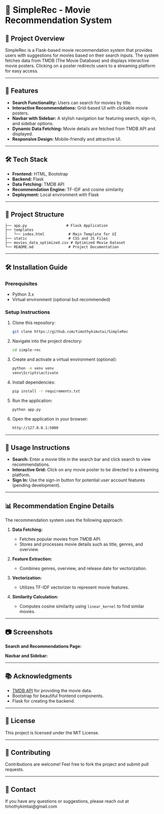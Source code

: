 # **🎥 SimpleRec - Movie Recommendation System**

## 📖 Project Overview

SimpleRec is a Flask-based movie recommendation system that provides users with suggestions for movies based on their search inputs. The system fetches data from TMDB (The Movie Database) and displays interactive movie posters. Clicking on a poster redirects users to a streaming platform for easy access.

---

## 🚀 Features

- **Search Functionality:** Users can search for movies by title.
- **Interactive Recommendations:** Grid-based UI with clickable movie posters.
- **Navbar with Sidebar:** A stylish navigation bar featuring search, sign-in, and sidebar options.
- **Dynamic Data Fetching:** Movie details are fetched from TMDB API and displayed.
- **Responsive Design:** Mobile-friendly and attractive UI.

---

## 🛠️ Tech Stack

- **Frontend:** HTML, Bootstrap
- **Backend:** Flask
- **Data Fetching:** TMDB API
- **Recommendation Engine:** TF-IDF and cosine similarity
- **Deployment:** Local environment with Flask

---

## 🧩 Project Structure

```
├── app.py                  # Flask Application
├── templates
│   └── index.html           # Main Template for UI
├── static                   # CSS and JS Files
├── movies_data_optimized.csv # Optimized Movie Dataset
└── README.md                # Project Documentation
```

---

## 🛠️ Installation Guide

### Prerequisites

- Python 3.x
- Virtual environment (optional but recommended)

### Setup Instructions

1. Clone this repository:
   ```bash
   git clone https://github.com/timothykimutai/SimpleRec
   ```
2. Navigate into the project directory:
   ```bash
   cd simple-rec
   ```
3. Create and activate a virtual environment (optional):
   ```bash
   python -m venv venv
   venv\Scripts\activate
   ```
4. Install dependencies:
   ```bash
   pip install -r requirements.txt
   ```
5. Run the application:
   ```bash
   python app.py
   ```
6. Open the application in your browser:
   ```bash
   http://127.0.0.1:5000
   ```

---

## 🎯 Usage Instructions

- **Search:** Enter a movie title in the search bar and click search to view recommendations.
- **Interactive Grid:** Click on any movie poster to be directed to a streaming platform.
- **Sign In:** Use the sign-in button for potential user account features (pending development).

---

## 📊 Recommendation Engine Details

The recommendation system uses the following approach:

1. **Data Fetching:**

   - Fetches popular movies from TMDB API.
   - Stores and processes movie details such as title, genres, and overview.

2. **Feature Extraction:**

   - Combines genres, overview, and release date for vectorization.

3. **Vectorization:**

   - Utilizes TF-IDF vectorizer to represent movie features.

4. **Similarity Calculation:**

   - Computes cosine similarity using `linear_kernel` to find similar movies.

---

## 📷 Screenshots

**Search and Recommendations Page:**

**Navbar and Sidebar:**

---

## 📚 Acknowledgments

- [TMDB API](https://www.themoviedb.org/) for providing the movie data.
- Bootstrap for beautiful frontend components.
- Flask for creating the backend.

---

## 📄 License

This project is licensed under the MIT License.

---

## 👏 Contributing

Contributions are welcome! Feel free to fork the project and submit pull requests.

---

## 🔗 Contact

If you have any questions or suggestions, please reach out at timothykimtai\@gmail.com

